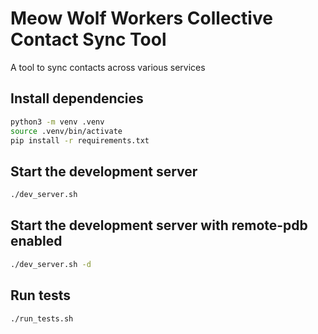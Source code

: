 # Meow Wolf Workers Collective Contact Sync Tool
A tool to sync contacts across various services

## Install dependencies
```bash
python3 -m venv .venv
source .venv/bin/activate
pip install -r requirements.txt
```

## Start the development server
```bash
./dev_server.sh
```

## Start the development server with remote-pdb enabled
```bash
./dev_server.sh -d
```

## Run tests
```bash
./run_tests.sh
```
